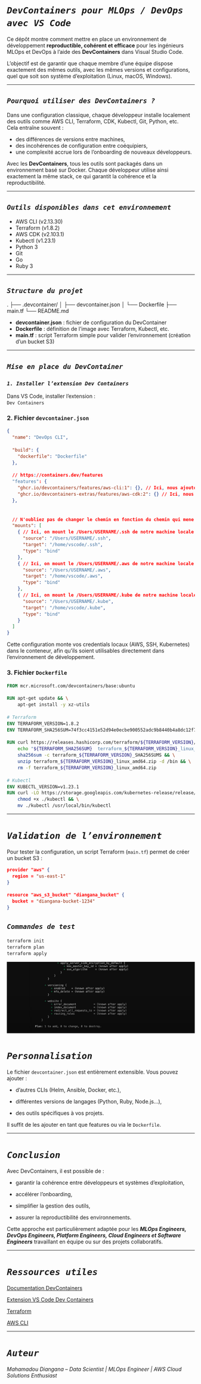 # _`DevContainers pour MLOps / DevOps avec VS Code`_

Ce dépôt montre comment mettre en place un environnement de développement **reproductible, cohérent et efficace** pour les ingénieurs MLOps et DevOps à l’aide des **DevContainers** dans Visual Studio Code.  

L’objectif est de garantir que chaque membre d’une équipe dispose exactement des mêmes outils, avec les mêmes versions et configurations, quel que soit son système d’exploitation (Linux, macOS, Windows).  

---

## _`Pourquoi utiliser des DevContainers ?`_

Dans une configuration classique, chaque développeur installe localement des outils comme AWS CLI, Terraform, CDK, Kubectl, Git, Python, etc.  
Cela entraîne souvent :  
- des différences de versions entre machines,  
- des incohérences de configuration entre coéquipiers,  
- une complexité accrue lors de l’onboarding de nouveaux développeurs.  

Avec les **DevContainers**, tous les outils sont packagés dans un environnement basé sur Docker. Chaque développeur utilise ainsi exactement la même stack, ce qui garantit la cohérence et la reproductibilité.

---

## _`Outils disponibles dans cet environnement`_

- AWS CLI (v2.13.30)  
- Terraform (v1.8.2)  
- AWS CDK (v2.103.1)  
- Kubectl (v1.23.1)  
- Python 3  
- Git  
- Go  
- Ruby 3  

---

## _`Structure du projet`_

.
├── .devcontainer/
│ ├── devcontainer.json
│ └── Dockerfile
├── main.tf
└── README.md


- **devcontainer.json** : fichier de configuration du DevContainer  
- **Dockerfile** : définition de l’image avec Terraform, Kubectl, etc.  
- **main.tf** : script Terraform simple pour valider l’environnement (création d’un bucket S3)  

---

## _`Mise en place du DevContainer`_

### _`1. Installer l’extension Dev Containers`_
Dans VS Code, installer l’extension :  
`Dev Containers`  

### 2. Fichier `devcontainer.json`
```json
{
  "name": "DevOps CLI",

  "build": {
    "dockerfile": "Dockerfile"
  },

  // https://containers.dev/features
  "features": {
    "ghcr.io/devcontainers/features/aws-cli:1": {}, // Ici, nous ajoutons AWS-CLI
    "ghcr.io/devcontainers-extras/features/aws-cdk:2": {} // Ici, nous ajoutons CDK
  },


  // N'oubliez pas de changer le chemin en fonction du chemin qui mene a vos credentials sur votre machine locale
  "mounts": [ 
    { // Ici, on mount le /Users/USERNAME/.ssh de notre machine locale a /home/vscode/.ssh a l'interieur du conteneur
      "source": "/Users/USERNAME/.ssh",
      "target": "/home/vscode/.ssh",
      "type": "bind"
    },
    { // Ici, on mount le /Users/USERNAME/.aws de notre machine locale a /home/vscode/.aws a l'interieur du conteneur
      "source": "/Users/USERNAME/.aws",
      "target": "/home/vscode/.aws",
      "type": "bind"
    },
    { // Ici, on mount le /Users/USERNAME/.kube de notre machine locale a /home/vscode/.kube a l'interieur du conteneur
      "source": "/Users/USERNAME/.kube",
      "target": "/home/vscode/.kube",
      "type": "bind"
    }
  ]
}
```

Cette configuration monte vos credentials locaux (AWS, SSH, Kubernetes) dans le conteneur, afin qu’ils soient utilisables directement dans l’environnement de développement.


### 3. Fichier `Dockerfile`
```dockerfile
FROM mcr.microsoft.com/devcontainers/base:ubuntu

RUN apt-get update && \
    apt-get install -y xz-utils

# Terraform
ENV TERRAFORM_VERSION=1.8.2
ENV TERRAFORM_SHA256SUM=74f3cc4151e52d94e0ecbe900552adc9b8440b4a8dc12f7fdaab2d0280788acc

RUN curl https://releases.hashicorp.com/terraform/${TERRAFORM_VERSION}/terraform_${TERRAFORM_VERSION}_linux_amd64.zip > terraform_${TERRAFORM_VERSION}_linux_amd64.zip && \
    echo "${TERRAFORM_SHA256SUM}  terraform_${TERRAFORM_VERSION}_linux_amd64.zip" > terraform_${TERRAFORM_VERSION}_SHA256SUMS && \
    sha256sum -c terraform_${TERRAFORM_VERSION}_SHA256SUMS && \
    unzip terraform_${TERRAFORM_VERSION}_linux_amd64.zip -d /bin && \
    rm -f terraform_${TERRAFORM_VERSION}_linux_amd64.zip

# Kubectl
ENV KUBECTL_VERSION=v1.23.1
RUN curl -LO https://storage.googleapis.com/kubernetes-release/release/${KUBECTL_VERSION}/bin/linux/amd64/kubectl && \
    chmod +x ./kubectl && \
    mv ./kubectl /usr/local/bin/kubectl
```

---

# _`Validation de l’environnement`_

Pour tester la configuration, un script Terraform (`main.tf`) permet de créer un bucket S3 :

```json
provider "aws" {
  region = "us-east-1"
}

resource "aws_s3_bucket" "diangana_bucket" {
  bucket = "diangana-bucket-1234"
}
```

## _`Commandes de test`_

```bash
terraform init
terraform plan
terraform apply
```

![Terrafor AWS Bucket Creation Command](./img/terraformApply1.png)

# _`Personnalisation`_

Le fichier `devcontainer.json` est entièrement extensible.
Vous pouvez ajouter :

 - d’autres CLIs (Helm, Ansible, Docker, etc.),

 - différentes versions de langages (Python, Ruby, Node.js…),

 - des outils spécifiques à vos projets.

Il suffit de les ajouter en tant que features ou via le `Dockerfile`.

---

# _`Conclusion`_

Avec DevContainers, il est possible de :

 - garantir la cohérence entre développeurs et systèmes d’exploitation,

 - accélérer l’onboarding,

 - simplifier la gestion des outils,

 - assurer la reproductibilité des environnements.

Cette approche est particulièrement adaptée pour les ***MLOps Engineers, DevOps Engineers, Platform Engineers, Cloud Engineers et Software Engineers*** travaillant en équipe ou sur des projets collaboratifs.

---

# _`Ressources utiles`_

[Documentation DevContainers](https://containers.dev/)

[Extension VS Code Dev Containers](https://marketplace.visualstudio.com/items?itemName=ms-vscode-remote.remote-containers)

[Terraform](https://developer.hashicorp.com/terraform)

[AWS CLI](https://docs.aws.amazon.com/cli/)

---

# _`Auteur`_

_Mahamadou Diangana – Data Scientist | MLOps Engineer | AWS Cloud Solutions Enthusiast_

